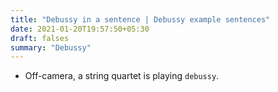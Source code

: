 ```yaml
---
title: "Debussy in a sentence | Debussy example sentences"
date: 2021-01-20T19:57:50+05:30
draft: falses
summary: "Debussy"
---
```

- Off-camera, a string quartet is playing `debussy`.
                 
